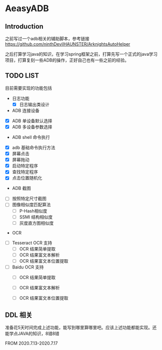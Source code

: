 # AeasyADB

## Introduction

之前写过一个adb相关的辅助脚本，参考链接 https://github.com/ninthDevilHAUNSTER/ArknightsAutoHelper

之后打算学习java的知识，在学习spring框架之前，打算先写一个正式的java学习项目，打算复刻一些ADB的操作，正好自己也有一些之前的经验。



## TODO LIST

目前需要实现的功能包括

- 日志功能
  - [x] 日志输出类设计
-  ADB 连接设备
  - [x] ADB 单设备默认选择
  - [x] ADB 多设备参数选择
-  ADB shell 命令执行
  - [x] adb 基础命令执行方法
  - [x] 屏幕点击
  - [x] 屏幕拖动
  - [x] 启动特定程序
  - [x] 查找特定程序
  - [x] 点击位置随机化
-  ADB 截图
  - [ ] 按照特定尺寸截图
  - [ ] 图像相似度匹配算法
    - [ ] P-Hash相似度
    - [ ] SSMI 结构相似度
    - [ ] 灰度直方图相似度
-  OCR 
  - [ ] Tesseract OCR 支持
    - [ ] OCR 结果简单提取
    - [ ] OCR 结果富文本解析
    - [ ] OCR 结果富文本位置提取
  - [ ] Baidu OCR 支持
    - [ ] OCR 结果简单提取
    - [ ] OCR 结果富文本解析
    - [ ] OCR 结果富文本位置提取


## DDL 相关

准备花5天时间完成上述功能，能写到哪里算哪里吧。应该上述功能都能实现。还能学点JAVA的知识，8错8错

FROM 2020.7.13-2020.7.17